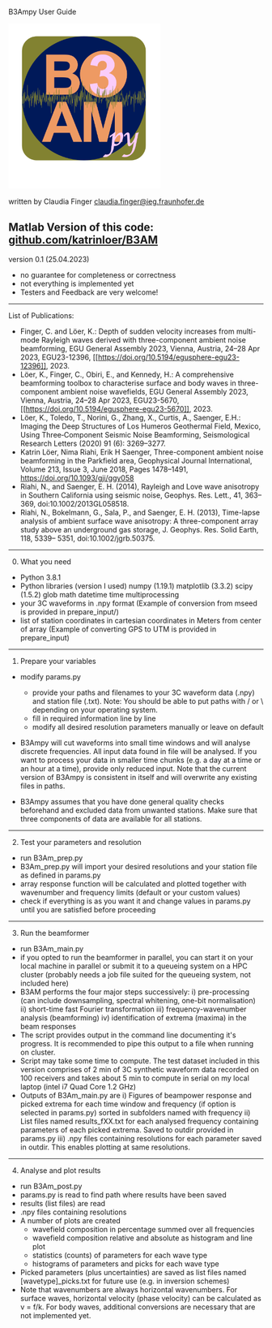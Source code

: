 B3Ampy User Guide

<img src="./b3ampy_logo.png" alt="app-screen" width="300" />

written by 
Claudia Finger
claudia.finger@ieg.fraunhofer.de


Matlab Version of this code:
[github.com/katrinloer/B3AM](www.github.com/katrinloer/B3AM)
---
version 0.1 (25.04.2023)
- no guarantee for completeness or correctness
- not everything is implemented yet
- Testers and Feedback are very welcome!

---
List of Publications:
- Finger, C. and Löer, K.: Depth of sudden velocity increases from multi-mode Rayleigh waves derived with three-component ambient noise beamforming, EGU General Assembly 2023, Vienna, Austria, 24–28 Apr 2023, EGU23-12396, [[https://doi.org/10.5194/egusphere-egu23-12396]], 2023. 
- Löer, K., Finger, C., Obiri, E., and Kennedy, H.: A comprehensive beamforming toolbox to characterise surface and body waves in three-component ambient noise wavefields, EGU General Assembly 2023, Vienna, Austria, 24–28 Apr 2023, EGU23-5670, [[https://doi.org/10.5194/egusphere-egu23-5670]], 2023. 
- Löer, K., Toledo, T., Norini, G., Zhang, X., Curtis, A., Saenger, E.H.: Imaging the Deep Structures of Los Humeros Geothermal Field, Mexico, Using Three‐Component Seismic Noise Beamforming, Seismological Research Letters (2020) 91 (6): 3269–3277.
- Katrin Löer, Nima Riahi, Erik H Saenger, Three-component ambient noise beamforming in the Parkfield area, Geophysical Journal International, Volume 213, Issue 3, June 2018, Pages 1478–1491, https://doi.org/10.1093/gji/ggy058
- Riahi, N., and Saenger, E. H. (2014), Rayleigh and Love wave anisotropy in Southern California using seismic noise, Geophys. Res. Lett., 41, 363– 369, doi:10.1002/2013GL058518.
- Riahi, N., Bokelmann, G., Sala, P., and Saenger, E. H. (2013), Time-lapse analysis of ambient surface wave anisotropy: A three-component array study above an underground gas storage, J. Geophys. Res. Solid Earth, 118, 5339– 5351, doi:10.1002/jgrb.50375.
---

0) What you need
- Python 3.8.1
- Python libraries (version I used)
	numpy  (1.19.1)
	matplotlib (3.3.2)
	scipy (1.5.2)
	glob 
	math
	datetime
	time
	multiprocessing
- your 3C waveforms in .npy format (Example of conversion from mseed is provided in prepare_input/)
- list of station coordinates in cartesian coordinates in Meters from center of array (Example of converting GPS to UTM is provided in prepare_input)

---

1) Prepare your variables
- modify params.py
	- provide your paths and filenames to your 3C waveform data (.npy) and station file (.txt). Note: You should be able to put paths with / or \ depending on your operating system.
	- fill in required information line by line
	- modify all desired resolution parameters manually or leave on default

- B3Ampy will cut waveforms into small time windows and will analyse discrete frequencies. All input data found in file will be analysed. If you want to process your data in smaller time chunks (e.g. a day at a time or an hour at a time), provide only reduced input. Note that the current version of B3Ampy is consistent in itself and will overwrite any existing files in paths.  
- B3Ampy assumes that you have done general quality checks beforehand and excluded data from unwanted stations. Make sure that three components of data are available for all stations.

---
	
2) Test your parameters and resolution
- run B3Am_prep.py
- B3Am_prep.py will import your desired resolutions and your station file as defined in params.py 
- array response function will be calculated and plotted together with wavenumber and frequency limits (default or your custom values)
- check if everything is as you want it and change values in params.py until you are satisfied before proceeding 
	
---

3) Run the beamformer
- run B3Am_main.py
- if you opted to run the beamformer in parallel, you can start it on your local machine in parallel or submit it to a queueing system on a HPC cluster (probably needs a job file suited for the queueing system, not included here)
- B3AM performs the four major steps successively:
i) pre-processing (can include downsampling, spectral whitening, one-bit normalisation)
ii) short-time fast Fourier transformation
iii) frequency-wavenumber analysis (beamforming)
iv) identification of extrema (maxima) in the beam responses
- The script provides output in the command line documenting it's progress. It is recommended to pipe this output to a file when running on cluster.
- Script may take some time to compute. The test dataset included in this version comprises of 2 min of 3C synthetic waveform data recorded on 100 receivers and takes about 5 min to compute in serial on my local laptop (intel i7 Quad Core 1.2 GHz)
- Outputs of B3Am_main.py are 
	i) Figures of beampower response and picked extrema for each time window and frequency (if option is selected in params.py) sorted in subfolders named with frequency
	ii) List files named results_fXX.txt for each analysed frequency containing parameters of each picked extrema. Saved to outdir provided in params.py
	iii) .npy files containing resolutions for each parameter saved in outdir. This enables plotting at same resolutions.

---

4) Analyse and plot results
- run B3Am_post.py
- params.py is read to find path where results have been saved
- results (list files) are read
- .npy files containing resolutions
- A number of plots are created
	- wavefield composition in percentage summed over all frequencies
	- wavefield composition relative and absolute as histogram and line plot
	- statistics (counts) of parameters for each wave type
	- histograms of parameters and picks for each wave type
- Picked parameters (plus uncertainties) are saved as list files named [wavetype]_picks.txt for future use (e.g. in inversion schemes)
- Note that wavenumbers are always horizontal wavenumbers. For surface waves, horizontal velocity (phase velocity) can be calculated as v = f/k. For body waves, additional conversions are necessary that are not implemented yet.



